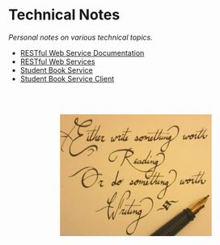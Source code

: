 # Technical Notes
<i>Personal notes on various technical topics.</i>

- <a href="RESTful Web Service Documentation.md" target="_blank">RESTful Web Service Documentation</a>
- <a href="RESTful Web Services.md">RESTful Web Services</a>
- <a href="Student Book Service.md">Student Book Service</a>
- <a href="Student Book Service Client.md">Student Book Service Client</a>

<br/><br/>


<center>
	<img src="images/worth_writing.png" width="300" 
		alt="worth writing"/>
</center>